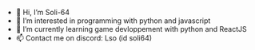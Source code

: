 - 👋 Hi, I’m Soli-64
- 👀 I’m interested in programming with python and javascript
- 🌱 I’m currently learning game devloppement with python and ReactJS
- 📫 Contact me on discord: Lso (id soli64)

<!---
Soli-64/Soli-64 is a ✨ special ✨ repository because its `README.md` (this file) appears on your GitHub profile.
You can click the Preview link to take a look at your changes.
--->
